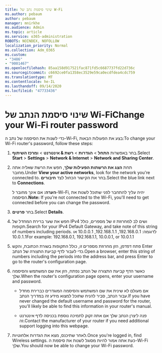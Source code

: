 ```yaml
---
title: שינוי סיסמת נתב של W-Fi
ms.author: pebaum
author: pebaum
manager: mnirkhe
ms.audience: Admin
ms.topic: article
ms.service: o365-administration
ROBOTS: NOINDEX, NOFOLLOW
localization_priority: Normal
ms.collection: Adm_O365
ms.custom:
- "3486"
- "9001467"
ms.openlocfilehash: 85aa158d917521fac871fd5c6687737fd22d736c
ms.sourcegitcommit: c6692ce0fa1358ec3529e59ca0ecdfdea4cdc759
ms.translationtype: MT
ms.contentlocale: he-IL
ms.lasthandoff: 09/14/2020
ms.locfileid: "47733436"
---
```

# <a name="change-your-wi-fi-router-password"></a><span data-ttu-id="7b7d8-102">שינוי סיסמת הנתב של Wi-Fi</span><span class="sxs-lookup"><span data-stu-id="7b7d8-102">Change your Wi-Fi router password</span></span>

<span data-ttu-id="7b7d8-103">כדי לשנות את הסיסמה של נתב ה-Wi-Fi, בצע את הפעולות הבאות:</span><span class="sxs-lookup"><span data-stu-id="7b7d8-103">To change your Wi-Fi router's password, follow these steps:</span></span>

1. <span data-ttu-id="7b7d8-104">בחר באפשרות **התחל**  >  **הגדרות**  >  **רשת & אינטרנט**  >  **ומרכז השיתוף**.</span><span class="sxs-lookup"><span data-stu-id="7b7d8-104">Select **Start** > **Settings** > **Network & Internet** > **Network and Sharing Center**.</span></span>

2. <span data-ttu-id="7b7d8-105">תחת **הצג את הרשתות הפעילות שלך**, חפש את הרשת שאליה אתה מחובר.</span><span class="sxs-lookup"><span data-stu-id="7b7d8-105">Under **View your active networks**, look for the network you're connected to.</span></span> <span data-ttu-id="7b7d8-106">בחר את הקישור הכחול לצד **חיבורים**.</span><span class="sxs-lookup"><span data-stu-id="7b7d8-106">Select the blue link next to **Connections**.</span></span><br>

   <span data-ttu-id="7b7d8-107">**הערה:** אם אינך מחובר ל-Wi-Fi, יהיה עליך להתחבר לפני שתוכל לשנות את הסיסמה.</span><span class="sxs-lookup"><span data-stu-id="7b7d8-107">**Note:** If you're not connected to the Wi-Fi, you'll need to get connected before you can change the password.</span></span>

3. <span data-ttu-id="7b7d8-108">בחר **פרטים**.</span><span class="sxs-lookup"><span data-stu-id="7b7d8-108">Select **Details**.</span></span>

4. <span data-ttu-id="7b7d8-109">חפש את שער ברירת המחדל של IPv4 ושים לב למחרוזת זו של מספרים, כולל תקופות.</span><span class="sxs-lookup"><span data-stu-id="7b7d8-109">Search for your IPv4 Default Gateway, and take note of this string of numbers including periods.</span></span> <span data-ttu-id="7b7d8-110">לדוגמה: 192.168.0.1, 192.168.1.1, 10.0.0.1 או 10.0.1.1</span><span class="sxs-lookup"><span data-stu-id="7b7d8-110">For example: 192.168.0.1, 192.168.1.1, 10.0.0.1, or 10.0.1.1</span></span>

5. <span data-ttu-id="7b7d8-111">פתח דפדפן, הזן מחרוזת מספרים זו, כולל התקופות בשורת הכתובת, והקש Enter כדי לעבור לדף קביעת התצורה של הנתב.</span><span class="sxs-lookup"><span data-stu-id="7b7d8-111">Open a browser, enter this string of numbers including the periods into the address bar, and press Enter to go to the router's configuration page.</span></span>

6. <span data-ttu-id="7b7d8-112">כאשר הדף קביעת התצורה של הנתב נפתח, הזן את שם המשתמש והסיסמה שלך.</span><span class="sxs-lookup"><span data-stu-id="7b7d8-112">When the router's configuration page opens, enter your username and password.</span></span><br>
   - <span data-ttu-id="7b7d8-113">אם מעולם לא שינית את שם המשתמש והסיסמה המוגדרים כברירת מחדל עבור הנתב, סביר להניח שתוכל למצוא מידע זה במדריך הנתב.</span><span class="sxs-lookup"><span data-stu-id="7b7d8-113">If you have never changed the default username and password for the router, you'll likely be able to find this information in your router's manual.</span></span>

   - <span data-ttu-id="7b7d8-114">פנה ליצרן הנתב שלך אם אתה זקוק לתמיכה נוספת בכניסה לדף אינטרנט זה.</span><span class="sxs-lookup"><span data-stu-id="7b7d8-114">Contact the manufacturer of your router if you need additional support logging into this webpage.</span></span>

7. <span data-ttu-id="7b7d8-115">לאחר שתיכנס, מצא את הגדרות אלחוטיות.</span><span class="sxs-lookup"><span data-stu-id="7b7d8-115">Once you're logged in, find Wireless settings.</span></span> <span data-ttu-id="7b7d8-116">כעת אתה אמור להיות מסוגל לשנות את סיסמת ה-Wi-Fi שלך.</span><span class="sxs-lookup"><span data-stu-id="7b7d8-116">You should now be able to change your Wi-Fi password.</span></span>
